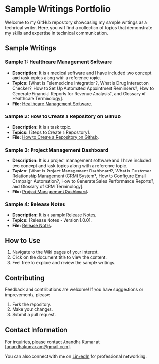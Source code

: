 # Sample Writings Portfolio

Welcome to my GitHub repository showcasing my sample writings as a technical writer. Here, you will find a collection of topics that demonstrate my skills and expertise in technical communication.

## Sample Writings

### Sample 1: Healthcare Management Software

- **Description:** It is a medical software and I have included two concept and task topics along with a reference topic.
- **Topics:** [What is Telemedicine Integration?, 
What is Drug Interaction Checker?, 
How to Set Up Automated Appointment Reminders?, 
How to Generate Financial Reports for Revenue Analysis?, and 
Glossary of Healthcare Terminology].
- **File:** [Healthcare Management Software](https://github.com/Anandh4learning/Technical_Writer_Portfolio/wiki/Healthcare-Management-Software-%E2%80%90-Writing-Sample-%E2%80%90-Technical-Writer).

### Sample 2: How to Create a Repository on Github

- **Description:** It is a task topic.
- **Topics:** [Steps to Create a Repository].
- **File:** [How to Create a Repository on Github](https://github.com/Anandh4learning/Technical_Writer_Portfolio/wiki/How-to-Create-a-Repository-on-Github).

### Sample 3: Project Management Dashboard

- **Description:** It is a project management software and I have included two concept and task topics along with a reference topic.
- **Topics:** [What is Project Management Dashboard?, 
What is Customer Relationship Management (CRM) System?, 
How to Configure Email Campaign Automation?, 
How to Generate Sales Performance Reports?, and 
Glossary of CRM Terminology].
- **File:** [Project Management Dashboard](https://github.com/Anandh4learning/Technical_Writer_Portfolio/wiki/Project-Management-Dashboard-%E2%80%90-Writing-Sample-%E2%80%90-Technical-Writer).

### Sample 4: Release Notes

- **Description:** It is a sample Release Notes.
- **Topics:** [Release Notes - Version 1.0.0].
- **File:** [Release Notes](https://github.com/Anandh4learning/Technical_Writer_Portfolio/wiki/Release-Notes).

## How to Use

1. Navigate to the Wiki pages of your interest.
2. Click on the document title to view the content.
3. Feel free to explore and review the sample writings.

## Contributing

Feedback and contributions are welcome! If you have suggestions or improvements, please:

1. Fork the repository.
2. Make your changes.
3. Submit a pull request.

## Contact Information

For inquiries, please contact Anandha Kumar at [anandhakumar.am@gmail.com].

You can also connect with me on [LinkedIn](https://www.linkedin.com/in.anandha-kumar-4486531b) for professional networking.

